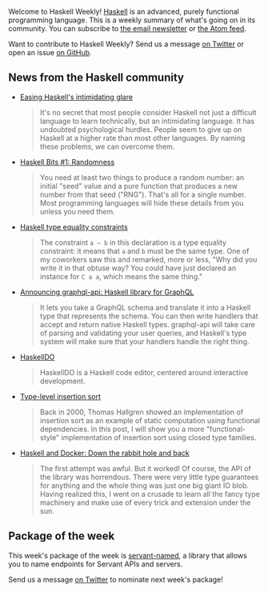 <!-- 2017-02-02 -->

Welcome to Haskell Weekly!
[Haskell](https://www.haskell.org) is an advanced, purely functional programming language.
This is a weekly summary of what's going on in its community.
You can subscribe to [the email newsletter](https://news.us10.list-manage.com/subscribe?u=49a6a2e17b12be2c5c4dcb232&id=ffbbbbd930)
or [the Atom feed](/haskell-weekly.atom).

Want to contribute to Haskell Weekly?
Send us a message [on Twitter](https://twitter.com/haskellweekly)
or open an issue [on GitHub](https://github.com/haskellweekly/haskellweekly.github.io).

## News from the Haskell community

-   [Easing Haskell's intimidating glare](https://medium.com/@james_32022/easing-haskells-intimidating-glare-2341095e88aa)

    > It's no secret that most people consider Haskell not just a difficult language to learn technically, but an intimidating language. It has undoubted psychological hurdles. People seem to give up on Haskell at a higher rate than most other languages. By naming these problems, we can overcome them.

-   [Haskell Bits #1: Randomness](http://www.kovach.me/posts/2017-01-30-haskell-bits-randomness.html)

    > You need at least two things to produce a random number: an initial "seed" value and a pure function that produces a new number from that seed ("RNG"). That's all for a single number. Most programming languages will hide these details from you unless you need them.

-   [Haskell type equality constraints](http://blog.infinitenegativeutility.com/2017/1/haskell-type-equality-constraints)

    > The constraint `a ~ b` in this declaration is a type equality constraint: it means that `a` and `b` must be the same type. One of my coworkers saw this and remarked, more or less, "Why did you write it in that obtuse way? You could have just declared an instance for `C a a`, which means the same thing."

-   [Announcing graphql-api: Haskell library for GraphQL](https://jml.io/2017/01/graphql-api.html)

    > It lets you take a GraphQL schema and translate it into a Haskell type that represents the schema. You can then write handlers that accept and return native Haskell types. graphql-api will take care of parsing and validating your user queries, and Haskell's type system will make sure that your handlers handle the right thing.

-   [HaskellDO](https://github.com/theam/haskell-do/blob/7143c708915638b8189e5bf18e92b3fd621cca58/README.md#readme)

    > HaskellDO is a Haskell code editor, centered around interactive development.

-   [Type-level insertion sort](https://kseo.github.io/posts/2017-01-30-type-level-insertion-sort.html)

    > Back in 2000, Thomas Hallgren showed an implementation of insertion sort as an example of static computation using functional dependencies.  In this post, I will show you a more "functional-style" implementation of insertion sort using closed type families.

-   [Haskell and Docker: Down the rabbit hole and back](https://denibertovic.com/posts/haskell-and-docker-down-the-rabbit-hole-and-back/)

    > The first attempt was awful. But it worked! Of course, the API of the library was horrendous. There were very little type guarantees for anything and the whole thing was just one big giant IO blob. Having realized this, I went on a crusade to learn all the fancy type machinery and make use of every trick and extension under the sun.

## Package of the week

This week's package of the week is [servant-named](https://hackage.haskell.org/package/servant-named),
a library that allows you to name endpoints for Servant APIs and servers.

Send us a message [on Twitter](https://twitter.com/haskellweekly) to nominate next week's package!
